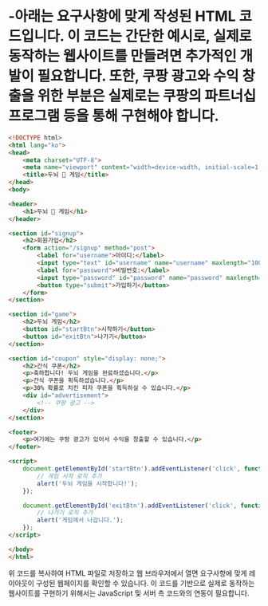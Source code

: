 # -아래는 요구사항에 맞게 작성된 HTML 코드입니다. 이 코드는 간단한 예시로, 실제로 동작하는 웹사이트를 만들려면 추가적인 개발이 필요합니다. 또한, 쿠팡 광고와 수익 창출을 위한 부분은 실제로는 쿠팡의 파트너십 프로그램 등을 통해 구현해야 합니다.

```html
<!DOCTYPE html>
<html lang="ko">
<head>
    <meta charset="UTF-8">
    <meta name="viewport" content="width=device-width, initial-scale=1.0">
    <title>두뇌 🍬 게임</title>
</head>
<body>

<header>
    <h1>두뇌 🍬 게임</h1>
</header>

<section id="signup">
    <h2>회원가입</h2>
    <form action="/signup" method="post">
        <label for="username">아이디:</label>
        <input type="text" id="username" name="username" maxlength="100" required><br><br>
        <label for="password">비밀번호:</label>
        <input type="password" id="password" name="password" maxlength="100" required><br><br>
        <button type="submit">가입하기</button>
    </form>
</section>

<section id="game">
    <h2>두뇌 게임</h2>
    <button id="startBtn">시작하기</button>
    <button id="exitBtn">나가기</button>
</section>

<section id="coupon" style="display: none;">
    <h2>간식 쿠폰</h2>
    <p>축하합니다! 두뇌 게임을 완료하셨습니다.</p>
    <p>간식 쿠폰을 획득하셨습니다.</p>
    <p>30% 확률로 치킨 피자 쿠폰을 획득하실 수 있습니다.</p>
    <div id="advertisement">
        <!-- 쿠팡 광고 -->
    </div>
</section>

<footer>
    <p>여기에는 쿠팡 광고가 있어서 수익을 창출할 수 있습니다.</p>
</footer>

<script>
    document.getElementById('startBtn').addEventListener('click', function() {
        // 게임 시작 로직 추가
        alert('두뇌 게임을 시작합니다!');
    });

    document.getElementById('exitBtn').addEventListener('click', function() {
        // 나가기 로직 추가
        alert('게임에서 나갑니다.');
    });
</script>

</body>
</html>
```

위 코드를 복사하여 HTML 파일로 저장하고 웹 브라우저에서 열면 요구사항에 맞게 레이아웃이 구성된 웹페이지를 확인할 수 있습니다. 이 코드를 기반으로 실제로 동작하는 웹사이트를 구현하기 위해서는 JavaScript 및 서버 측 코드와의 연동이 필요합니다.
